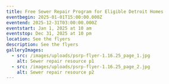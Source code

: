 ```yaml
---
title: Free Sewer Repair Program for Eligible Detroit Homes
eventbegin: 2025-01-01T15:00:00.000Z
eventend: 2025-12-31T03:00:00.000Z
eventstart: Jan 1, 2025 at 10 am
eventstop: Dec 31, 2025 at 10 pm
location: See the flyers
description: See the flyers
galleryImages:
  - src: /images/uploads/psrp-flyer-1.16.25_page_1.jpg
    alt: Sewer repair resource p1
  - src: /images/uploads/psrp-flyer-1.16.25_page_2.jpg
    alt: Sewer repair resource p2
---
```

